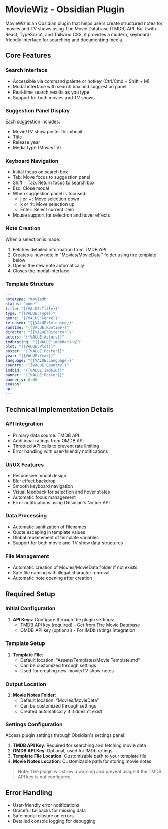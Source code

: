 # MovieWiz - Obsidian Plugin

MovieWiz is an Obsidian plugin that helps users create structured notes for movies and TV shows using The Movie Database (TMDB) API. Built with React, TypeScript, and Tailwind CSS, it provides a modern, keyboard-friendly interface for searching and documenting media.

## Core Features

### Search Interface

- Accessible via command palette or hotkey (Ctrl/Cmd + Shift + M)
- Modal interface with search box and suggestion panel
- Real-time search results as you type
- Support for both movies and TV shows

### Suggestion Panel Display

Each suggestion includes:

- Movie/TV show poster thumbnail
- Title
- Release year
- Media type (Movie/TV)

### Keyboard Navigation

- Initial focus on search box
- Tab: Move focus to suggestion panel
- Shift + Tab: Return focus to search box
- Esc: Close modal
- When suggestion panel is focused:
  - j or ↓: Move selection down
  - k or ↑: Move selection up
  - Enter: Select current item
- Mouse support for selection and hover effects

### Note Creation

When a selection is made:

1. Fetches detailed information from TMDB API
2. Creates a new note in "Movies/MovieData" folder using the template below
3. Opens the new note automatically
4. Closes the modal interface

### Template Structure

```yaml
---
notetype: "moviedb"
status: "none"
title: "{{VALUE:Title}}"
type: "{{VALUE:Type}}"
genre: "{{VALUE:Genre}}"
released: "{{VALUE:Released}}"
runtime: "{{VALUE:Runtime}}"
director: "{{VALUE:Director}}"
actors: "{{VALUE:Actors}}"
imdbrating: "{{VALUE:imdbRating}}"
plot: "{{VALUE:Plot}}"
poster: "{{VALUE:Poster}}"
year: "{{VALUE:Year}}"
language: "{{VALUE:Language}}"
country: "{{VALUE:Country}}"
imdbid: "{{VALUE:imdbID}}"
banner: "{{VALUE:Poster}}"
banner_y: 0.36
season:
ep:
---
```

## Technical Implementation Details

### API Integration

- Primary data source: TMDB API
- Additional ratings from OMDB API
- Throttled API calls to prevent rate limiting
- Error handling with user-friendly notifications

### UI/UX Features

- Responsive modal design
- Blur effect backdrop
- Smooth keyboard navigation
- Visual feedback for selection and hover states
- Automatic focus management
- Error notifications using Obsidian's Notice API

### Data Processing

- Automatic sanitization of filenames
- Quote escaping in template values
- Global replacement of template variables
- Support for both movie and TV show data structures

### File Management

- Automatic creation of Movies/MovieData folder if not exists
- Safe file naming with illegal character removal
- Automatic note opening after creation

## Required Setup

### Initial Configuration

1. **API Keys**: Configure through the plugin settings:
   - TMDB API key (required) - Get from [The Movie Database](https://www.themoviedb.org/documentation/api)
   - OMDB API key (optional) - For IMDb ratings integration

### Template Setup

1. **Template File**:
   - Default location: "Assets/Templates/Movie Template.md"
   - Can be customized through settings
   - Used for creating new movie/TV show notes

### Output Location

1. **Movie Notes Folder**:
   - Default location: "Movies/MovieData"
   - Can be customized through settings
   - Created automatically if it doesn't exist

### Settings Configuration

Access plugin settings through Obsidian's settings panel:

1. **TMDB API Key**: Required for searching and fetching movie data
2. **OMDB API Key**: Optional, used for IMDb ratings
3. **Template File Location**: Customizable path to your template file
4. **Movie Notes Location**: Customizable path for storing movie notes

> Note: The plugin will show a warning and prevent usage if the TMDB API key is not configured.

## Error Handling

- User-friendly error notifications
- Graceful fallbacks for missing data
- Safe modal closure on errors
- Detailed console logging for debugging
